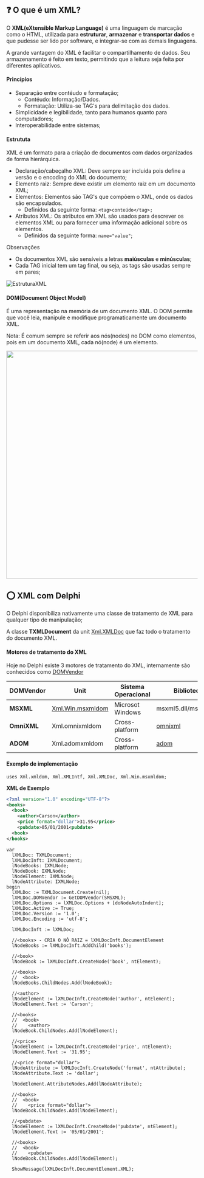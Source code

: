 ## ❓ O que é um XML?

O **XML(eXtensible Markup Language)** é uma linguagem de marcação como o HTML, utilizada para **estruturar**, **armazenar** e **transportar dados** e que pudesse ser lido por software, e integrar-se com as demais linguagens.

A grande vantagem do XML é facilitar o compartilhamento de dados. Seu armazenamento é feito em texto, permitindo que a leitura seja feita por diferentes aplicativos.

#### Princípios

* Separação entre contéudo e formatação;</br>
  * Contéudo: Informação/Dados.</br>
  * Formatação: Utiliza-se TAG's para delimitação dos dados.
* Simplicidade e legibilidade, tanto para humanos quanto para computadores;
* Interoperabilidade entre sistemas;

#### Estrututa

XML é um formato para a criação de documentos com dados organizados de forma hierárquica.

* Declaração/cabeçalho XML: Deve sempre ser incluida pois define a versão e o encoding do XML do documento;
* Elemento raiz: Sempre deve existir um elemento raiz em um documento XML;
* Elementos: Elementos são TAG's que compõem o XML, onde os dados são encapsulados.
  * Definidos da seguinte forma: `<tag>conteúdo</tag>;`
* Atributos XML: Os atributos em XML são usados para descrever os elementos XML ou para fornecer uma informação adicional sobre os elementos.
  * Definidos da seguinte forma: `name="value"`;

Observações

* Os documentos XML são sensíveis a letras **maiúsculas** e **minúsculas**;
* Cada TAG inicial tem um tag final, ou seja, as tags são usadas sempre em pares;

![EstruturaXML](https://github.com/antoniojmsjr/Horse-XMLDoc/assets/20980984/9c92ee8c-9f28-43c5-ae71-069b04a593c0)

#### DOM(Document Object Model)

É uma representação na memória de um documento XML. O DOM permite que você leia, manipule e modifique programaticamente um documento XML.

Nota: É comum sempre se referir aos nós(nodes) no DOM como elementos, pois em um documento XML, cada nó(node) é um elemento.

<img loading="lazy" src="https://github.com/antoniojmsjr/Horse-XMLDoc/assets/20980984/c17e7c16-f4d5-4501-b247-8685ae927817" width="600" height="600"/>

## ⭕ XML com Delphi

O Delphi disponibiliza nativamente uma classe de tratamento de XML para qualquer tipo de manipulação;

A classe **TXMLDocument** da unit [Xml.XMLDoc](https://docwiki.embarcadero.com/Libraries/Alexandria/en/Xml.XMLDoc) que faz todo o tratamento do documento XML.

#### Motores de tratamento do XML

Hoje no Delphi existe 3 motores de tratamento do XML, internamente são conhecidos como [DOMVendor](https://docwiki.embarcadero.com/RADStudio/Alexandria/en/Using_the_Document_Object_Model)

| DOMVendor | Unit | Sistema Operacional | Biblioteca |
|---|---|---|---|
|**MSXML**|[Xml.Win.msxmldom](https://docwiki.embarcadero.com/Libraries/Alexandria/en/Xml.Win.msxmldom)| Microsot Windows |msxml5.dll/msxml6.dll|
|**OmniXML**|Xml.omnixmldom| Cross-platform |[omnixml](https://code.google.com/archive/p/omnixml/)|
|**ADOM**|Xml.adomxmldom| Cross-platform |[adom](https://www.philo.de/xml/downloads.shtml)|

#### Exemplo de implementação

```delphi
uses Xml.xmldom, Xml.XMLIntf, Xml.XMLDoc, Xml.Win.msxmldom;
```
**XML de Exemplo**

```xml
<?xml version="1.0" encoding="UTF-8"?>
<books>
  <book>
    <author>Carson</author>
    <price format="dollar">31.95</price>
    <pubdate>05/01/2001<pubdate>
  <book>
</books>
```

```delphi
var
  lXMLDoc: TXMLDocument;
  lXMLDocInft: IXMLDocument;
  lNodeBooks: IXMLNode;
  lNodeBook: IXMLNode;
  lNodeElement: IXMLNode;
  lNodeAttribute: IXMLNode;
begin
  lXMLDoc := TXMLDocument.Create(nil);
  lXMLDoc.DOMVendor := GetDOMVendor(SMSXML);
  lXMLDoc.Options := lXMLDoc.Options + [doNodeAutoIndent];
  lXMLDoc.Active := True;
  lXMLDoc.Version := '1.0';
  lXMLDoc.Encoding := 'utf-8';

  lXMLDocInft := lXMLDoc;

  //<books> - CRIA O NÓ RAIZ = lXMLDocInft.DocumentElement
  lNodeBooks := lXMLDocInft.AddChild('books');

  //<book>
  lNodeBook := lXMLDocInft.CreateNode('book', ntElement);

  //<books>
  //  <book>
  lNodeBooks.ChildNodes.Add(lNodeBook);

  //<author>
  lNodeElement := lXMLDocInft.CreateNode('author', ntElement);
  lNodeElement.Text := 'Carson';

  //<books>
  //  <book>
  //    <author>
  lNodeBook.ChildNodes.Add(lNodeElement);

  //<price>
  lNodeElement := lXMLDocInft.CreateNode('price', ntElement);
  lNodeElement.Text := '31.95';

  //<price format="dollar">
  lNodeAttribute := lXMLDocInft.CreateNode('format', ntAttribute);
  lNodeAttribute.Text := 'dollar';

  lNodeElement.AttributeNodes.Add(lNodeAttribute);

  //<books>
  //  <book>
  //    <price format="dollar">
  lNodeBook.ChildNodes.Add(lNodeElement);

  //<pubdate>
  lNodeElement := lXMLDocInft.CreateNode('pubdate', ntElement);
  lNodeElement.Text := '05/01/2001';

  //<books>
  //  <book>
  //    <pubdate>
  lNodeBook.ChildNodes.Add(lNodeElement);

  ShowMessage(lXMLDocInft.DocumentElement.XML);
```

